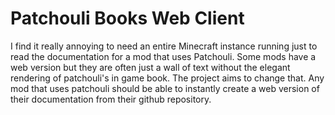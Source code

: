 # Patchouli Books Web Client

I find it really annoying to need an entire Minecraft instance running just to read the documentation for a mod that uses Patchouli. Some mods have a web version but they are often just a wall of text without the elegant rendering of patchouli's in game book. The project aims to change that. Any mod that uses patchouli should be able to instantly create a web version of their documentation from their github repository. 
